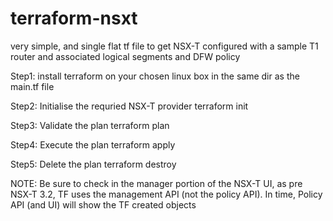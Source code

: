# terraform-nsxt
very simple, and single flat tf file to get NSX-T configured with a sample T1 router and associated logical segments and DFW policy

Step1: 
install terraform on your chosen linux box
in the same dir as the main.tf file

Step2:
Initialise the requried NSX-T provider
  terraform init

Step3:
Validate the plan
  terraform plan 
  
Step4:
Execute the plan
  terraform apply 
  
Step5:
Delete the plan
  terraform destroy
  
NOTE:
Be sure to check in the manager portion of the NSX-T UI, as pre NSX-T 3.2, TF uses the management API (not the policy API).
In time, Policy API (and UI) will show the TF created objects
